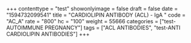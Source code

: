 +++
contenttype = "test"
showonlyimage = false
draft = false
date = "1594732099541"
title = "CARDIOLIPIN ANTIBODY (ACL) - IgA "
code = "AC_A"
rate = "800"
hc = "100"
weight = 55666
categories = ["test-AUTOIMMUNE PREGNANCY"]
tags = ["ACL ANTIBODIES", "test-ANTI CARDIOLIPIN ANTIBODIES"]
+++

